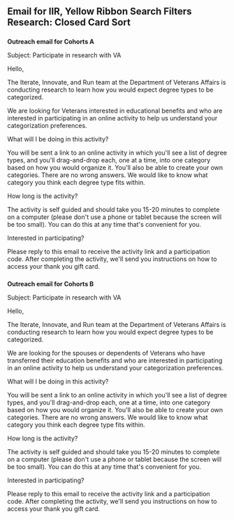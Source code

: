 ## **Email for IIR, Yellow Ribbon Search Filters Research: Closed Card Sort**
### 
**Outreach email for Cohorts A**


Subject: Participate in research with VA


Hello,


  The Iterate, Innovate, and Run team at the Department of Veterans Affairs is conducting research to learn how you would expect degree types to be categorized. 


We are looking for Veterans interested in educational benefits and who are interested in participating in an online activity to help us understand your categorization preferences.


What will I be doing in this activity?


You will be sent a link to an online activity in which you'll see a list of degree types, and you'll drag-and-drop each, one at a time, into one category based on how you would organize it. You'll also be able to create your own categories. There are no wrong answers. We would like to know what category you think each degree type fits within.


How long is the activity?


The activity is self guided and should take you 15-20 minutes to complete on a computer (please don't use a phone or tablet because the screen will be too small). You can do this at any time that's convenient for you.


Interested in participating?


Please reply to this email to receive the activity link and a participation code. After completing the activity, we'll send you instructions on how to access your thank you gift card.


### 
  **Outreach email for Cohorts B**


  Subject: Participate in research with VA


  Hello,


  The Iterate, Innovate, and Run team at the Department of Veterans Affairs is conducting research to learn how you would expect degree types to be categorized. 


  We are looking for the spouses or dependents of Veterans who have transferred their education benefits and who are interested in participating in an online activity to help us understand your categorization preferences.


  What will I be doing in this activity?


  You will be sent a link to an online activity in which you'll see a list of degree types, and you'll drag-and-drop each, one at a time, into one category based on how you would organize it. You'll also be able to create your own categories. There are no wrong answers. We would like to know what category you think each degree type fits within.


  How long is the activity?


  The activity is self guided and should take you 15-20 minutes to complete on a computer (please don't use a phone or tablet because the screen will be too small). You can do this at any time that's convenient for you.


  Interested in participating?


  Please reply to this email to receive the activity link and a participation code. After completing the activity, we'll send you instructions on how to access your thank you gift card.
